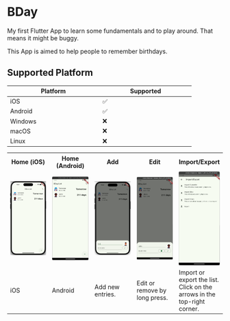 # BDay
My first Flutter App to learn some fundamentals and to play around.
That means it might be buggy.

This App is aimed to help people to remember birthdays.

## Supported Platform
| Platform | Supported |
|----------|-----------|
| iOS      | ✅        |
| Android  | ✅        |
| Windows  | ❌        |
| macOS    | ❌        |
| Linux    | ❌        |

<style>
  table {
    width: 100%;
    table-layout: fixed;
  }
  th, td {
    width: 20%;
  }
</style>

<table>
  <tr>
    <th>Home (iOS)</th>
    <th>Home (Android)</th>
    <th>Add</th>
    <th>Edit</th>
    <th>Import/Export</th>
  </tr>
  <tr>
    <td><img src="media/home_ios.png" width="100%"></td>
    <td><img src="media/home_android.png" width="100%"></td>
    <td><img src="media/add.png" width="100%"></td>
    <td><img src="media/edit_remove.png" width="100%"></td>
    <td><img src="media/import_export.png" width="100%"></td>
  </tr>
  <tr>
    <td>iOS</td>
    <td>Android</td>
    <td>Add new entries.</td>
    <td>Edit or remove by long press.</td>
    <td>Import or export the list.<br>Click on the arrows in the top-right corner.</td>
  </tr>
</table>
